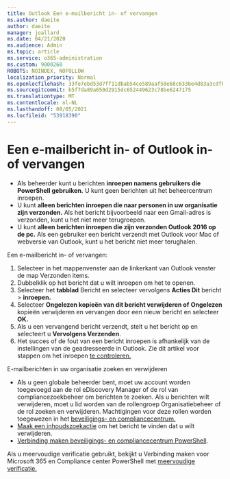 ```yaml
---
title: Outlook Een e-mailbericht in- of vervangen
ms.author: daeite
author: daeite
manager: joallard
ms.date: 04/21/2020
ms.audience: Admin
ms.topic: article
ms.service: o365-administration
ms.custom: 9000260
ROBOTS: NOINDEX, NOFOLLOW
localization_priority: Normal
ms.openlocfilehash: 33fe7ebd53d7ff11dbab54ce589aaf58e68c633be4d83a3cdfb00edc7752430e
ms.sourcegitcommit: b5f7da89a650d2915dc652449623c78be6247175
ms.translationtype: MT
ms.contentlocale: nl-NL
ms.lasthandoff: 08/05/2021
ms.locfileid: "53918390"
---
```

# <a name="recall-or-replace-an-outlook-email-message"></a>Een e-mailbericht in- of Outlook in- of vervangen

- Als beheerder kunt u berichten **inroepen namens gebruikers die PowerShell gebruiken.** U kunt geen berichten uit het beheercentrum inroepen.
- U kunt **alleen berichten inroepen die naar personen in uw organisatie zijn verzonden.** Als het bericht bijvoorbeeld naar een Gmail-adres is verzonden, kunt u het niet meer terugroepen.
- U kunt **alleen berichten inroepen die zijn verzonden Outlook 2016 op de pc.** Als een gebruiker een bericht verzendt met Outlook voor Mac of webversie van Outlook, kunt u het bericht niet meer terughalen.

Een e-mailbericht in- of vervangen:

1. Selecteer in het mappenvenster aan de linkerkant van Outlook venster de map Verzonden items.
1. Dubbelklik op het bericht dat u wilt inroepen om het te openen.
1. Selecteer het **tabblad** Bericht en selecteer vervolgens **Acties Dit** bericht  >  **inroepen.**
1. Selecteer **Ongelezen kopieën van dit bericht verwijderen of** **Ongelezen** kopieën verwijderen en vervangen door een nieuw bericht en selecteer **OK.**
1. Als u een vervangend bericht verzendt, stelt u het bericht op en selecteert u **Vervolgens Verzenden**.
1. Het succes of de fout van een bericht inroepen is afhankelijk van de instellingen van de geadresseerde in Outlook. Zie dit artikel voor stappen om het inroepen [te controleren.](https://support.office.com/article/35027f88-d655-4554-b4f8-6c0729a723a0)

E-mailberichten in uw organisatie zoeken en verwijderen

- Als u geen globale beheerder bent, moet uw account worden toegevoegd aan de rol eDiscovery Manager of de rol van compliancezoekbeheer om berichten te zoeken. Als u berichten wilt verwijderen, moet u lid worden van de rollengroep Organisatiebeheer of de rol zoeken en verwijderen. Machtigingen voor deze rollen worden toegewezen in het [beveiligings- en compliancecentrum.](https://go.microsoft.com/fwlink/?linkid=2083731)
- [Maak een inhoudszoekactie](https://docs.microsoft.com/microsoft-365/compliance/content-search) om het bericht te vinden dat u wilt verwijderen.
- [Verbinding maken beveiligings- en compliancecentrum PowerShell](https://docs.microsoft.com/powershell/exchange/office-365-scc/connect-to-scc-powershell/connect-to-scc-powershell?view=exchange-ps).

Als u meervoudige verificatie gebruikt, bekijkt u Verbinding maken voor Microsoft 365 en Compliance center PowerShell met [meervoudige verificatie.](https://docs.microsoft.com/powershell/exchange/office-365-scc/connect-to-scc-powershell/mfa-connect-to-scc-powershell?view=exchange-ps)